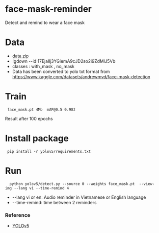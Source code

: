 # face-mask-reminder
Detect and remind to wear a face mask
# Data
* <a href="https://drive.google.com/file/d/17EjaIIj3YGiemA9cJD2so2i9ZdMIJ5Vb/view?usp=sharing" target="_blank">data.zip</a>
* !gdown --id 17EjaIIj3YGiemA9cJD2so2i9ZdMIJ5Vb
*  classes : with_mask , no_mask
* Data has been converted to yolo txt format from https://www.kaggle.com/datasets/andrewmvd/face-mask-detection
# Train
     face_mask.pt 4Mb  mAP@0.5 0.982
Result after 100 epochs
# Install package
     pip install -r yolov5/requirements.txt
# Run
      python yolov5/detect.py --source 0 --weights face_mask.pt  --view-img --lang vi --time-remind 4
* --lang vi or en: Audio reminder in Vietnamese or English language
* --time-remind: time between 2 reminders
### Reference

* [YOLOv5](https://github.com/ultralytics/yolov5)
